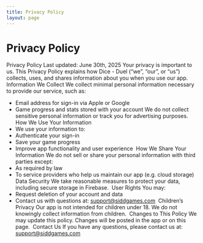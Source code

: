 ```yaml
---
title: Privacy Policy
layout: page
---
```


# Privacy Policy

Privacy Policy
Last updated: June 30th, 2025
Your privacy is important to us. This Privacy Policy explains how Dice - Duel (“we”, “our”, or “us”) collects, uses, and shares information about you when you use our app.
‍
Information We Collect
We collect minimal personal information necessary to provide our service, such as:
- Email address for sign-in via Apple or Google
- Game progress and stats stored with your account
We do not collect sensitive personal information or track you for advertising purposes.
‍
How We Use Your Information
- We use your information to:
- Authenticate your sign-in
- Save your game progress
- Improve app functionality and user experience
‍
How We Share Your Information
We do not sell or share your personal information with third parties except:
- As required by law
- To service providers who help us maintain our app (e.g. cloud storage)
‍
Data Security
We take reasonable measures to protect your data, including secure storage in Firebase.
‍
User Rights
You may:
- Request deletion of your account and data
- Contact us with questions at: support@siddgames.com
‍
Children’s Privacy
Our app is not intended for children under 18. We do not knowingly collect information from children.
‍
Changes to This Policy
We may update this policy. Changes will be posted in the app or on this page.
‍
Contact Us
If you have any questions, please contact us at: support@siddgames.com
